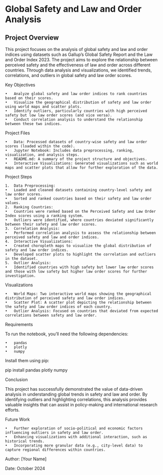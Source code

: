 # Global Safety and Law and Order Analysis

## Project Overview

This project focuses on the analysis of global safety and law and order indices using datasets such as Gallup’s Global Safety Report and the Law and Order Index 2023. The project aims to explore the relationship between perceived safety and the effectiveness of law and order across different countries. Through data analysis and visualizations, we identified trends, correlations, and outliers in global safety and law order scores.

Key Objectives

	•	Analyze global safety and law order indices to rank countries based on their scores.
	•	Visualize the geographical distribution of safety and law order using world maps and scatter plots.
	•	Identify outliers, particularly countries with high perceived safety but low law order scores (and vice versa).
	•	Conduct correlation analysis to understand the relationship between these two indices.

Project Files

	•	Data: Processed datasets of country-wise safety and law order scores (loaded within the code).
	•	Jupyter Notebook: Includes data preprocessing, ranking, visualization, and analysis steps.
	•	README.md: A summary of the project structure and objectives.
	•	Interactive Visualizations: Generated visualizations such as world maps and scatter plots that allow for further exploration of the data.

Project Steps

	1.	Data Preprocessing:
	•	Loaded and cleaned datasets containing country-level safety and law order scores.
	•	Sorted and ranked countries based on their safety and law order values.
	2.	Ranking Countries:
	•	Countries were ranked based on the Perceived Safety and Law Order Index scores using a ranking system.
	•	Outliers were identified, where countries deviated significantly between their safety and law order scores.
	3.	Correlation Analysis:
	•	Performed correlation analysis to assess the relationship between perceived safety and law and order indices.
	4.	Interactive Visualizations:
	•	Created choropleth maps to visualize the global distribution of safety and law order indices.
	•	Developed scatter plots to highlight the correlation and outliers in the dataset.
	5.	Outlier Analysis:
	•	Identified countries with high safety but lower law order scores and those with low safety but higher law order scores for further investigation.

Visualizations

	•	World Maps: Two interactive world maps showing the geographical distribution of perceived safety and law order indices.
	•	Scatter Plot: A scatter plot depicting the relationship between the safety and law order indices of each country.
	•	Outlier Analysis: Focused on countries that deviated from expected correlations between safety and law order.

Requirements

To run the notebook, you’ll need the following dependencies:

	•	pandas
	•	plotly
	•	numpy

Install them using pip:

pip install pandas plotly numpy

Conclusion

This project has successfully demonstrated the value of data-driven analysis in understanding global trends in safety and law and order. By identifying outliers and highlighting correlations, this analysis provides valuable insights that can assist in policy-making and international research efforts.

Future Work

	•	Further exploration of socio-political and economic factors influencing outliers in safety and law order.
	•	Enhancing visualizations with additional interaction, such as historical trends.
	•	Incorporating more granular data (e.g., city-level data) to capture regional differences within countries.

Author:
[Your Name]

Date:
October 2024
